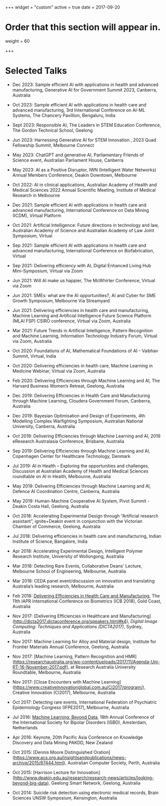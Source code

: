 +++
widget = "custom"
active = true
date = 2017-09-20

# Order that this section will appear in.
weight = 60

+++

# Selected Talks

* Dec 2023: Sample efficient AI with applications in health and advanced manufacturing, Generative AI for Government Summit 2023, Canberra, Australia

* Oct 2023: Sample efficient AI with applications in health care and advanced manufacturing, 3rd International Conference on AI-ML Systems, The Chancery Pavillion, Bengaluru, India

* Sept 2023: Responsible AI, The Leaders in STEM Education Conference, The Gordon Technical School, Geelong

* Jun 2023: Harnessing Generative AI for STEM Innovation , 2023 Quad Fellowship Summit, Melbourne Connect

* May 2023: ChatGPT and generative AI, Parliamentary Friends of Science event, Australian Parliament House, Canberra

* May 2023: AI as a Positive Disruptor, IWN (Intelligent Water Networks) Annual Members Conference, Deakin Downtown, Melbourne 

* Oct 2022: AI in clinical applications, Australian Academy of Health and Medical Sciences 2022 Annual Scientific Meeting, Institute of Medical Research in Melbourne 

* Dec 2021: Sample efficient AI with applications in health care and advanced manufacturing, International Conference on Data Mining (ICDM), Virtual Platform

* Oct 2021: Artificial Intelligence: Future directions in technology and law, Australian Academy of Science and Australian Academy of Law Joint Symposium, Virtual

* Sep 2021: Sample efficient AI with applications in health care and advanced manufacturing, International Conference on Biofabrication, Virtual

* Sep 2021: Delivering efficiency with AI, Digital Enhanced Living Hub Mini-Symposium, Virtual via Zoom

* Jun 2021: Will AI make us happier, The McWhirter Conference, Virtual via Zoom 

* Jun 2021: SMEs: what are the AI opportunities?, AI and Cyber for SME Growth Symposium, Melbourne Via Streamyard 

* Jun 2021: Delivering efficiencies in health care and manufacturing, Machine Learning and Artificial Intelligence Future Science Platform (MLAI FSP) CSIRO conference, Virtual via Zoom, Australia

* Mar 2021: Future Trends in Artificial Intelligence, Pattern Recognition and Machine Learning, Information Technology Industry Forum, Virtual via Zoom, Australia

* Oct 2020: Foundations of AI, Mathematical Foundations of AI - Vaibhav Summit, Virtual, India

* Oct 2020: Delivering efficiencies in health care, Machine Learning in Medicine Webinar, Virtual via Zoom, Australia

* Feb 2020: Delivering Efficiencies through Machine Learning and AI, The Harvard Business Women’s Retreat, Geelong, Australia

* Dec 2019: Delivering Efficiencies in Health Care and Manufacturing through Machine Learning, Cloudera Government Forum, Canberra, Australia

* Dec 2019: Bayesian Optimisation and Design of Experiments, 4th Modelling Complex Warfighting Symposium, Australian National University, Canberra, Australia

* Oct 2019: Delivering Efficiencies through Machine Learning and AI, 2019 eResearch Australasia Conference, Brisbane, Australia

* Sep 2019: Delivering Efficiencies through Machine Learning and AI, Copenhagen Center for Healthcare Technology, Denmark

* Jul 2019: AI in Health – Exploring the opportunities and challenges, Discussion at Australian Academy of Health and Medical Sciences roundtable on AI in Health, Melbourne, Australia

* May 2019: Delivering Efficiencies through Machine Learning and AI, Defence AI Coordination Centre, Canberra, Australia

* May 2019: Human-Machine Cooperative AI System, Pivot Summit -Deakin Costa Hall, Geelong, Australia

* Oct 2018: Accelerating Experimental Design through “Artificial research assistant”, ignite+Deakin event in conjunction with the Victorian Chamber of Commerce, Geelong, Australia

* Jul 2018: Delivering efficiencies in health care and manufacturing, Indian Institute of Science, Bangalore, India

* Apr 2018: Accelerating Experimental Design, Intelligent Polymer Research Institute, University of Wollongong, Australia

* Mar 2018: Detecting Rare Events, Collaborative Deans' Lecture, Melbourne School of Engineering, Melbourne, Australia

* Mar 2018: CEDA panel event/discussion on innovation and translating Australia’s leading research, Melbourne, Australia

* Feb 2018: [Delivering Efficiencies in Health Care and Manufacturing](http://icb2018.org/keynote/), The 11th IAPR International Conference on Biometrics (ICB 2018), Gold Coast, Australia

* Nov 2017:  [Delivering Efficiencies in Healthcare and Manufacturing] (http://dicta2017.dictaconference.org/speakers.html#k4), *Digital Image Computing: Techniques and Applications (DICTA2017)*, Sydney, Australia

* Nov 2017: Machine Learning for Alloy and Material design, Institute for Frontier Materials Annual Conference, Geelong, Australia

* Nov 2017: [Machine Learning, Pattern Recognition and HMR] (https://researchaustralia.org/wp-content/uploads/2017/11/Agenda-Uni-RT-16-November-2017.pdf), at Research Australia University Roundtable, Melbourne, Australia

* Nov 2017: [Close Encounters with Machine Learning] (https://www.creativeinnovationglobal.com.au/Ci2017/program/), Creative Innovation (CI2017), Melbourne, Australia

* Oct 2017: Detecting rare events, International Federation of Psychiatric Epidemiology Congress (IFPE2017), Melbourne, Australia

* Jul 2016: [Machine Learning: Beyond Data](http://isbd2016.com/scientific-program/keynote-speakers#.WiS9h7T1UWo), 18th Annual Conference of the International Society for Bipolar Disorders (ISBD), Amsterdam, Netherlands

* Apr 2016: Keynote, 20th Pacific Asia Conference on Knowledge Discovery and Data Mining PAKDD, New Zealand

* Oct 2015: [Dennis Moore Distinguished Oration] (https://www.acs.org.au/insightsandpublications/news-archive/2015/87444.html), Australian Computer Society, Perth, Australia

* Oct 2015: [Harrison Lecture for Innovation] (http://www.deakin.edu.au/research/research-news/articles/looking-beyond-big-data), Geelong Smart Network, Geelong, Australia

* Oct 2014: Suicide risk detection using electronic medical records, Brain Sciences UNSW Symposium, Kensington, Australia

